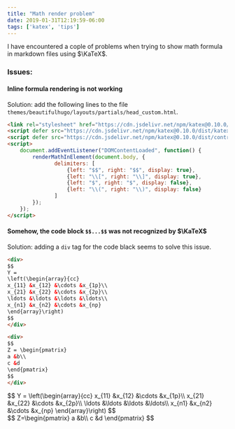 ```yaml
---
title: "Math render problem"
date: 2019-01-31T12:19:59-06:00
tags: ['katex', 'tips']
---
```


I have encountered a cople of problems when trying to show math formula in markdown files using $\KaTeX$.

### Issues:

#### Inline formula rendering is not working

Solution: add the following lines to the file `themes/beautifulhugo/layouts/partials/head_custom.html`.

```html
<link rel="stylesheet" href="https://cdn.jsdelivr.net/npm/katex@0.10.0/dist/katex.min.css" integrity="sha384-9eLZqc9ds8eNjO3TmqPeYcDj8n+Qfa4nuSiGYa6DjLNcv9BtN69ZIulL9+8CqC9Y" crossorigin="anonymous">
<script defer src="https://cdn.jsdelivr.net/npm/katex@0.10.0/dist/katex.min.js" integrity="sha384-K3vbOmF2BtaVai+Qk37uypf7VrgBubhQreNQe9aGsz9lB63dIFiQVlJbr92dw2Lx" crossorigin="anonymous"></script>
<script defer src="https://cdn.jsdelivr.net/npm/katex@0.10.0/dist/contrib/auto-render.min.js" integrity="sha384-kmZOZB5ObwgQnS/DuDg6TScgOiWWBiVt0plIRkZCmE6rDZGrEOQeHM5PcHi+nyqe" crossorigin="anonymous"></script>
<script>
    document.addEventListener("DOMContentLoaded", function() {
        renderMathInElement(document.body, {
               delimiters: [
                   {left: "$$", right: "$$", display: true},
                   {left: "\\[", right: "\\]", display: true},
                   {left: "$", right: "$", display: false},
                   {left: "\\(", right: "\\)", display: false}
               ]
        });
    });
</script>

```

#### Somehow, the code block `$$...$$` was not recognized by $\KaTeX$

Solution: adding a `div` tag for the code black seems to solve this issue.

```html
<div>
$$
Y =
\left(\begin{array}{cc}
x_{11} &x_{12} &\cdots &x_{1p}\\
x_{21} &x_{22} &\cdots &x_{2p}\\
\ldots &\ldots &\ldots &\ldots\\
x_{n1} &x_{n2} &\cdots &x_{np}
\end{array}\right)
$$
</div>

<div>
$$
Z = \begin{pmatrix}
a &b\\
c &d
\end{pmatrix}
$$
</div>

```

<div>
$$
Y =
\left(\begin{array}{cc}
x_{11} &x_{12} &\cdots &x_{1p}\\
x_{21} &x_{22} &\cdots &x_{2p}\\
\ldots &\ldots &\ldots &\ldots\\
x_{n1} &x_{n2} &\cdots &x_{np}
\end{array}\right)
$$
</div>

<div>
$$
Z=\begin{pmatrix}
a &b\\
c &d
\end{pmatrix}
$$
</div>





